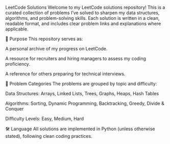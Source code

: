 LeetCode Solutions
Welcome to my LeetCode solutions repository! This is a curated collection of problems I’ve solved to sharpen my data structures, algorithms, and problem-solving skills. Each solution is written in a clean, readable format, and includes clear problem links and explanations where applicable.

📌 Purpose
This repository serves as:

A personal archive of my progress on LeetCode.

A resource for recruiters and hiring managers to assess my coding proficiency.

A reference for others preparing for technical interviews.

🧠 Problem Categories
The problems are grouped by topic and difficulty:

Data Structures: Arrays, Linked Lists, Trees, Graphs, Heaps, Hash Tables

Algorithms: Sorting, Dynamic Programming, Backtracking, Greedy, Divide & Conquer

Difficulty Levels: Easy, Medium, Hard

🛠️ Language
All solutions are implemented in Python (unless otherwise stated), following clean coding practices.
